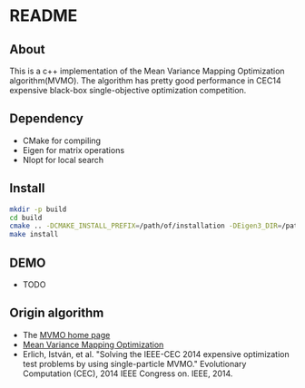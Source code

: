 # README

## About

This is a c++ implementation of the Mean Variance Mapping Optimization
algorithm(MVMO). The algorithm has pretty good performance in CEC14 expensive
black-box single-objective optimization competition.

## Dependency

- CMake for compiling 
- Eigen for matrix operations
- Nlopt for local search

## Install 

```bash
mkdir -p build
cd build
cmake .. -DCMAKE_INSTALL_PREFIX=/path/of/installation -DEigen3_DIR=/path/of/Eigen/share/eigen3/cmake -DNLOPT_PATH=/path/to/nlopt
make install
```

## DEMO

- TODO

## Origin algorithm

- The [MVMO home page](https://www.uni-due.de/mvmo/)
- [Mean Variance Mapping Optimization](https://www.uni-due.de/imperia/md/content/mvmo/background_mvmo.pdf)
- Erlich, István, et al. "Solving the IEEE-CEC 2014 expensive optimization test
  problems by using single-particle MVMO." Evolutionary Computation (CEC), 2014
  IEEE Congress on. IEEE, 2014.
